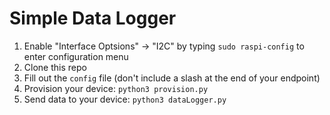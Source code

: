 # Simple Data Logger
1. Enable "Interface Optsions" -> "I2C" by typing `sudo raspi-config` to enter configuration menu
2. Clone this repo
3. Fill out the `config` file (don't include a slash at the end of your endpoint)
4. Provision your device: `python3 provision.py`
5. Send data to your device: `python3 dataLogger.py`
